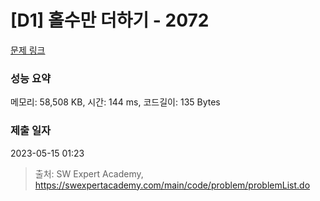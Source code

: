 # [D1] 홀수만 더하기 - 2072 

[문제 링크](https://swexpertacademy.com/main/code/problem/problemDetail.do?contestProbId=AV5QSEhaA5sDFAUq) 

### 성능 요약

메모리: 58,508 KB, 시간: 144 ms, 코드길이: 135 Bytes

### 제출 일자

2023-05-15 01:23



> 출처: SW Expert Academy, https://swexpertacademy.com/main/code/problem/problemList.do